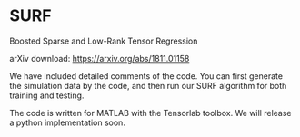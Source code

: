 # SURF
Boosted Sparse and Low-Rank Tensor Regression

arXiv download: https://arxiv.org/abs/1811.01158

We have included detailed comments of the code. You can first generate the simulation data by the code, and then run our SURF algorithm for both training and testing.

The code is written for MATLAB with the Tensorlab toolbox. We will release a python implementation soon.
